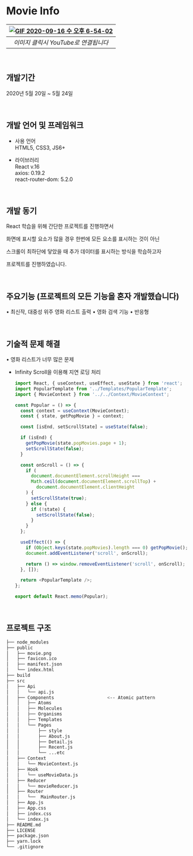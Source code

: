 # Movie Info

| [![GIF 2020-09-16 수 오후 6-54-02](https://user-images.githubusercontent.com/15887982/93324195-87f0d180-f850-11ea-9279-b784f0028d96.gif)](https://url.kr/W8GDQu) |
| :--------------------------------------------------------------------------------------------------------------------------------------------------------------: |
|                                                               _이미지 클릭시 YouTube로 연결됩니다_                                                               |

<br>

## 개발기간

2020년 5월 20일 ~ 5월 24일

<br>

## 개발 언어 및 프레임워크

- 사용 언어<br>
  HTML5, CSS3, JS6+<br>

- 라이브러리<br>
  React v.16<br>
  axios: 0.19.2<br>
  react-router-dom: 5.2.0<br>

<br>

## 개발 동기

React 학습을 위해 간단한 프로젝트를 진행하면서<br>

화면에 표시할 요소가 많을 경우 한번에 모든 요소를 표시하는 것이 아닌<br>

스크롤이 최하단에 닿았을 때 추가 데이터를 표시하는 방식을 학습하고자<br>

프로젝트를 진행하였습니다.<br>

<br>

## 주요기능 (프로젝트의 모든 기능을 혼자 개발했습니다)

• 최신작, 대중성 위주 영화 리스트 출력
• 영화 검색 기능
• 반응형

<br>

## 기술적 문제 해결

• 영화 리스트가 너무 많은 문제

- Infinity Scroll을 이용해 지연 로딩 처리

  ```javascript
  import React, { useContext, useEffect, useState } from 'react';
  import PopularTemplate from '../Templates/PopularTemplate';
  import { MovieContext } from '../../Context/MovieContext';

  const Popular = () => {
    const context = useContext(MovieContext);
    const { state, getPopMovie } = context;

    const [isEnd, setScrollState] = useState(false);

    if (isEnd) {
      getPopMovie(state.popMovies.page + 1);
      setScrollState(false);
    }

    const onScroll = () => {
      if (
        document.documentElement.scrollHeight ===
        Math.ceil(document.documentElement.scrollTop) +
          document.documentElement.clientHeight
      ) {
        setScrollState(true);
      } else {
        if (!state) {
          setScrollState(false);
        }
      }
    };

    useEffect(() => {
      if (Object.keys(state.popMovies).length === 0) getPopMovie();
      document.addEventListener('scroll', onScroll);

      return () => window.removeEventListener('scroll', onScroll);
    }, []);

    return <PopularTemplate />;
  };

  export default React.memo(Popular);
  ```

<br>

## 프로젝트 구조

```bash
├── node_modules
├── public
│   ├── movie.png
│   ├── favicon.ico
│   ├── manifest.json
│   └── index.html
├── build
├── src
│   ├── Api
│   │   └── api.js
│   ├── Components                    <-- Atomic pattern
│   │   ├── Atoms
│   │   ├── Molecules
│   │   ├── Organisms
│   │   ├── Templates
│   │   └── Pages
│   │       ├── style
│   │       ├── About.js
│   │       ├── Detail.js
│   │       ├── Recent.js
│   │       └── ...etc
│   ├── Context
│   │   └── MovieContext.js
│   ├── Hook
│   │   └── useMovieData.js
│   ├── Reducer
│   │   └── movieReducer.js
│   ├── Router
│   │   └──  MainRouter.js
│   ├── App.js
│   ├── App.css
│   ├── index.css
│   └── index.js
├── README.md
├── LICENSE
├── package.json
├── yarn.lock
└── .gitignore
```
